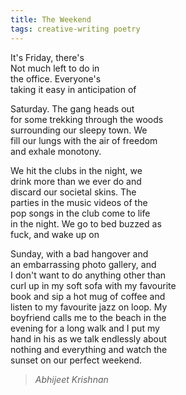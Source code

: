 ```yaml
---
title: The Weekend  
tags: creative-writing poetry  
---
```


It's Friday, there's  
Not much left to do in  
the office. Everyone's  
taking it easy in anticipation of  

Saturday. The gang heads out  
for some trekking through the woods  
surrounding our sleepy town. We  
fill our lungs with the air of freedom  
and exhale monotony.  

We hit the clubs in the night, we  
drink more than we ever do and  
discard our societal skins. The  
parties in the music videos of the  
pop songs in the club come to life  
in the night. We go to bed buzzed as  
fuck, and wake up on  

Sunday, with a bad hangover and  
an embarrassing photo gallery, and  
I don't want to do anything other than  
curl up in my soft sofa with my favourite  
book and sip a hot mug of coffee and  
listen to my favourite jazz on loop. My  
boyfriend calls me to the beach in the  
evening for a long walk and I put my  
hand in his as we talk endlessly about  
nothing and everything and watch the  
sunset on our perfect weekend.  

> <cite>Abhijeet Krishnan</cite>
